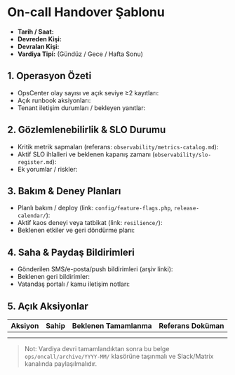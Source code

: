 # On-call Handover Şablonu

- **Tarih / Saat:** 
- **Devreden Kişi:** 
- **Devralan Kişi:** 
- **Vardiya Tipi:** (Gündüz / Gece / Hafta Sonu)

## 1. Operasyon Özeti
- OpsCenter olay sayısı ve açık seviye ≥2 kayıtları:
- Açık runbook aksiyonları:
- Tenant iletişim durumları / bekleyen yanıtlar:

## 2. Gözlemlenebilirlik & SLO Durumu
- Kritik metrik sapmaları (referans: `observability/metrics-catalog.md`):
- Aktif SLO ihlalleri ve beklenen kapanış zamanı (`observability/slo-register.md`):
- Ek yorumlar / riskler:

## 3. Bakım & Deney Planları
- Planlı bakım / deploy (link: `config/feature-flags.php`, `release-calendar/`):
- Aktif kaos deneyi veya tatbikat (link: `resilience/`):
- Beklenen etkiler ve geri döndürme planı:

## 4. Saha & Paydaş Bildirimleri
- Gönderilen SMS/e-posta/push bildirimleri (arşiv linki):
- Beklenen geri bildirimler:
- Vatandaş portalı / kamu iletişim notları:

## 5. Açık Aksiyonlar
| Aksiyon | Sahip | Beklenen Tamamlanma | Referans Doküman |
| --- | --- | --- | --- |
|  |  |  |  |
|  |  |  |  |

> Not: Vardiya devri tamamlandıktan sonra bu belge `ops/oncall/archive/YYYY-MM/` klasörüne taşınmalı ve Slack/Matrix kanalında paylaşılmalıdır.
